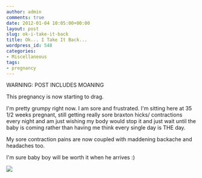 ```yaml
---
author: admin
comments: true
date: 2012-01-04 10:05:00+00:00
layout: post
slug: ok-i-take-it-back
title: Ok... I Take It Back...
wordpress_id: 548
categories:
- Miscellaneous
tags:
- pregnancy
---
```


WARNING: POST INCLUDES MOANING  
  
This pregnancy is now starting to drag.  
  
I'm pretty grumpy right now.  I am sore and frustrated.  I'm sitting here at 35 1/2 weeks pregnant, still getting really sore braxton hicks/ contractions every night and am just wishing my body would stop it and just wait until the baby is coming rather than having me think every single day is THE day.  
  
My sore contraction pains are now coupled with maddening backache and headaches too.  
  
I'm sure baby boy will be worth it when he arrives :)

![](https://blogger.googleusercontent.com/tracker/251139911615938991-5960625653305928181?l=www.outmumbered.com)
